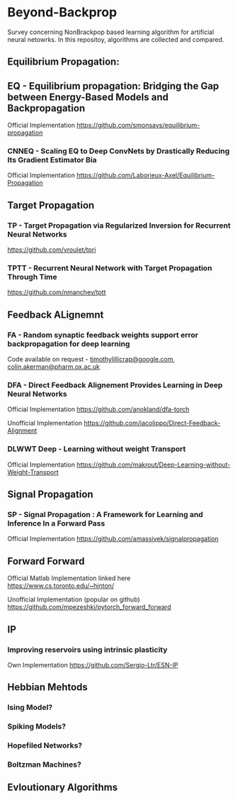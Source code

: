 # Beyond-Backprop
Survey concerning NonBrackpop based learning algorithm for artificial neural netowrks. 
In this repositoy, algorithms are collected and compared. 

## Equilibrium Propagation: 

## EQ - Equilibrium propagation: Bridging the Gap between Energy-Based Models and Backpropagation 
Official Implementation 
https://github.com/smonsays/equilibrium-propagation

### CNNEQ - Scaling EQ to  Deep ConvNets by Drastically Reducing Its Gradient Estimator Bia
Official Implementation 
https://github.com/Laborieux-Axel/Equilibrium-Propagation

## Target Propagation 

### TP - Target Propagation via Regularized Inversion for Recurrent Neural Networks
https://github.com/vroulet/tpri

### TPTT - Recurrent Neural Network with Target Propagation Through Time
https://github.com/nmanchev/tptt

## Feedback ALignemnt 

### FA - Random synaptic feedback weights support error backpropagation for deep learning
Code available on request - timothylillicrap@google.com, colin.akerman@pharm.ox.ac.uk

### DFA - Direct Feedback Alignement Provides Learning in Deep Neural Networks
Official Implementation 
https://github.com/anokland/dfa-torch

Unofficial Implementation 
https://github.com/iacolippo/Direct-Feedback-Alignment

### DLWWT Deep - Learning without weight Transport
Official Implementation 
https://github.com/makrout/Deep-Learning-without-Weight-Transport

## Signal Propagation 

### SP -  Signal Propagation : A Framework for Learning and Inference In a Forward Pass
Official Implementation 
https://github.com/amassivek/signalpropagation

## Forward Forward 
Official Matlab Implementation linked here 
https://www.cs.toronto.edu/~hinton/

Unofficial Implementation (popular on github)
https://github.com/mpezeshki/pytorch_forward_forward

## IP 

### Improving reservoirs using intrinsic plasticity
Own Implementation
https://github.com/Sergio-Ltr/ESN-IP

## Hebbian Mehtods 

### Ising Model? 

### Spiking Models? 

### Hopefiled Networks?

### Boltzman Machines?  

## Evloutionary Algorithms 



